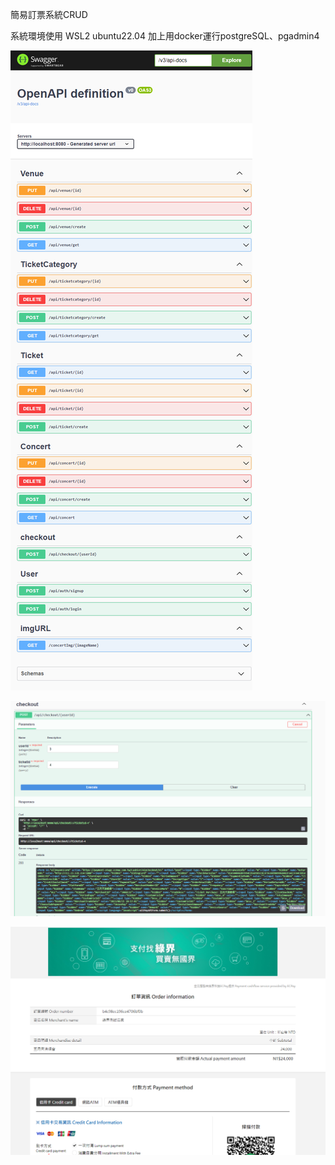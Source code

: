 簡易訂票系統CRUD

系統環境使用 WSL2 ubuntu22.04 加上用docker運行postgreSQL、pgadmin4 

![image](https://github.com/lovequ4/spring_ticket_backend/blob/main/ScreenShot/ticket01.png)

![image](https://github.com/lovequ4/spring_ticket_backend/blob/main/ScreenShot/ticket02.png)

![image](https://github.com/lovequ4/spring_ticket_backend/blob/main/ScreenShot/ticket03.png)
